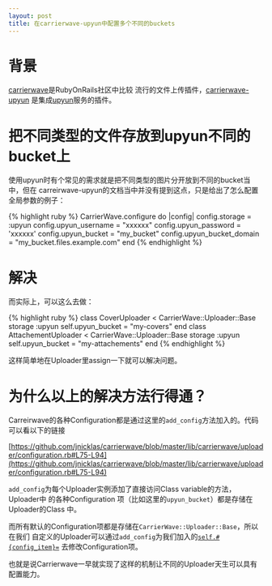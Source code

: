 ```yaml
---
layout: post
title: 在carrierwave-upyun中配置多个不同的buckets
---
```


# 背景

[carrierwave](https://github.com/jnicklas/carrierwave/)是RubyOnRails社区中比较
流行的文件上传插件，[carrierwave-upyun](https://github.com/nowa/carrierwave-upyun)
是集成[upyun](https://github.com/nowa/carrierwave-upyun)服务的插件。

# 把不同类型的文件存放到upyun不同的bucket上

使用upyun时有个常见的需求就是把不同类型的图片分开放到不同的bucket当中，但在
carreirwave-upyun的文档当中并没有提到这点，只是给出了怎么配置全局参数的例子：

{% highlight ruby %}
CarrierWave.configure do |config|
  config.storage = :upyun
  config.upyun_username = "xxxxxx"
  config.upyun_password = 'xxxxxx'
  config.upyun_bucket = "my_bucket"
  config.upyun_bucket_domain = "my_bucket.files.example.com"
end
{% endhighlight %}

# 解决

而实际上，可以这么去做：

{% highlight ruby %}
class CoverUploader < CarrierWave::Uploader::Base
  storage :upyun
  self.upyun_bucket = "my-covers"
end
class AttachementUploader < CarrierWave::Uploader::Base
  storage :upyun
  self.upyun_bucket = "my-attachements"
end
{% endhighlight %}

这样简单地在Uploader里assign一下就可以解决问题。

# 为什么以上的解决方法行得通？

Carreirwave的各种Configuration都是通过这里的`add_config`方法加入的。代码可以看以下的链接

[https://github.com/jnicklas/carrierwave/blob/master/lib/carrierwave/uploader/configuration.rb#L75-L94](https://github.com/jnicklas/carrierwave/blob/master/lib/carrierwave/uploader/configuration.rb#L75-L94)

`add_config`为每个Uploader实例添加了直接访问Class variable的方法，Uploader中
的各种Configuration 项（比如这里的`upyun_bucket`）都是存储在Uploader的Class
中。

而所有默认的Configuration项都是存储在`CarrierWave::Uploader::Base`，所以在我们
自定义的Uploader可以通过`add_config`为我们加入的[`self.#{config_item}=`](https://github.com/jnicklas/carrierwave/blob/master/lib/carrierwave/uploader/configuration.rb#L98-L92)
去修改Configuration项。

也就是说Carrierwave一早就实现了这样的机制让不同的Uploader天生可以具有配置能力。
